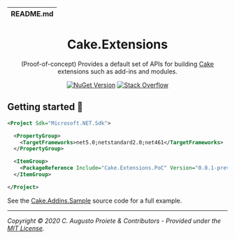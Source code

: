 | README.md |
|:---|

<h1 align="center">Cake.Extensions</h1>
<div align="center">

(Proof-of-concept) Provides a default set of APIs for building [Cake](https://cakebuild.net) extensions such as add-ins and modules.

[![NuGet Version](http://img.shields.io/nuget/v/Cake.Extensions.PoC.svg?style=flat-square)](https://www.nuget.org/packages/Cake.Extensions.PoC/) [![Stack Overflow](https://img.shields.io/badge/stack%20overflow-cakebuild-orange.svg?style=flat-square)](http://stackoverflow.com/questions/tagged/cakebuild)

</div>

## Getting started :rocket:

```xml
<Project Sdk="Microsoft.NET.Sdk">

  <PropertyGroup>
    <TargetFrameworks>net5.0;netstandard2.0;net461</TargetFrameworks>
  </PropertyGroup>

  <ItemGroup>
    <PackageReference Include="Cake.Extensions.PoC" Version="0.0.1-preview" PrivateAssets="All" />
  </ItemGroup>

</Project>
```

See the [Cake.Addins.Sample](https://github.com/augustoproiete/cake-addins-sample) source code for a full example.

---

_Copyright &copy; 2020 C. Augusto Proiete & Contributors - Provided under the [MIT License](LICENSE)._

